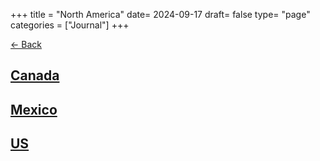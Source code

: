 +++
title = "North America"
date= 2024-09-17
draft= false
type= "page"
categories = ["Journal"]
+++

[← Back](/traveljournal)
## **[Canada](/journals/canada)**

## **[Mexico](/journals/mexico)**

## **[US](/journals/us)**